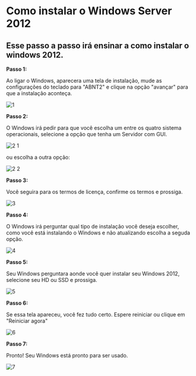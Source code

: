 # **Como instalar o Windows Server 2012**

## Esse passo a passo irá ensinar a como instalar o windows 2012.

**Passo 1:**

Ao ligar o Windows, aparecera uma tela de instalação, mude as configurações do teclado para "ABNT2" e clique na opção "avançar" para que a instalação aconteça.

![1](https://github.com/analara-silva/Play/assets/170100117/3ba5dd04-7f64-4832-8172-51407174c154)

**Passo 2:**

O Windows irá pedir para que você escolha um entre os quatro sistema operacionais, selecione a opção que tenha um Servidor com GUI.

![2 1](https://github.com/analara-silva/Play/assets/170100117/34fcb90c-5028-4d2d-bfd8-25f2a6d8328d)


ou escolha a outra opção:

![2 2](https://github.com/analara-silva/Play/assets/170100117/beb53471-77e9-4ea9-aebe-de34760e0d3a)


**Passo 3:**

Você seguira para os termos de licença, confirme os termos e prossiga.

![3](https://github.com/analara-silva/Play/assets/170100117/bee03c58-de71-450a-8743-3550731cd183)


**Passo 4:**

O Windows irá perguntar qual tipo de instalação você deseja escolher, como você está instalando o Windows e não atualizando escolha a seguda opção.

![4](https://github.com/analara-silva/Play/assets/170100117/fb692c17-e4d5-429f-a155-5509fa1dc60b)


**Passo 5:**

Seu Windows perguntara aonde você quer instalar seu Windows 2012, selecione seu HD ou SSD e prossiga.

![5](https://github.com/analara-silva/Play/assets/170100117/45df6c94-76f6-4323-a4bc-faacba02cf7f)


**Passo 6:**

Se essa tela apareceu, você fez tudo certo. Espere reiniciar ou clique em "Reiniciar agora"

![6](https://github.com/analara-silva/Play/assets/170100117/617e49a7-d7fe-4528-b788-7884f1caaf86)


**Passo 7:**

Pronto! Seu Windows está pronto para ser usado.

![7](https://github.com/analara-silva/Play/assets/170100117/957e1573-799f-4b86-bd9d-6e0c6602606b)

